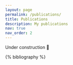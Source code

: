 ```yaml
---
layout: page
permalink: /publications/
title: Publications
description: My publications
nav: true
nav_order: 2
---
```


Under construction 🔨
<!-- _pages/publications.md -->
<div class="publications">

{% bibliography %}

</div>
